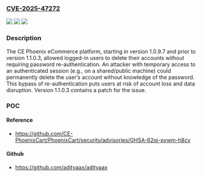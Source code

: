 ### [CVE-2025-47272](https://cve.mitre.org/cgi-bin/cvename.cgi?name=CVE-2025-47272)
![](https://img.shields.io/static/v1?label=Product&message=PhoenixCart&color=blue)
![](https://img.shields.io/static/v1?label=Version&message=%3E%3D%201.0.9.7%2C%20%3C%201.1.0.3%20&color=brightgreen)
![](https://img.shields.io/static/v1?label=Vulnerability&message=CWE-306%3A%20Missing%20Authentication%20for%20Critical%20Function&color=brightgreen)

### Description

The CE Phoenix eCommerce platform, starting in version 1.0.9.7 and prior to version 1.1.0.3, allowed logged-in users to delete their accounts without requiring password re-authentication. An attacker with temporary access to an authenticated session (e.g., on a shared/public machine) could permanently delete the user’s account without knowledge of the password. This bypass of re-authentication puts users at risk of account loss and data disruption. Version 1.1.0.3 contains a patch for the issue.

### POC

#### Reference
- https://github.com/CE-PhoenixCart/PhoenixCart/security/advisories/GHSA-62qj-pvwm-h8cv

#### Github
- https://github.com/adityaax/adityaax

